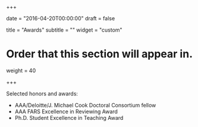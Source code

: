 +++

date = "2016-04-20T00:00:00"
draft = false

title = "Awards"
subtitle = ""
widget = "custom"

# Order that this section will appear in.
weight = 40

+++

Selected honors and awards:

- AAA/Deloitte/J. Michael Cook Doctoral Consortium fellow
- AAA FARS Excellence in Reviewing Award
- Ph.D. Student Excellence in Teaching Award

